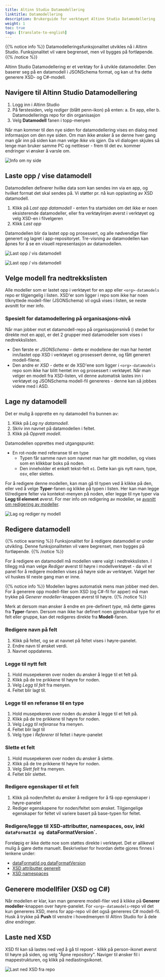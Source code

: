 ```yaml
---
title: Altinn Studio Datamodellering
linktitle: Datamodellering
description: Brukerguide for verktøyet Altinn Studio Datamodellering
weight: 1
toc: true
tags: [translate-to-english]
---
```


{{% notice info %}}
Datamodelleringsfunksjonalitet utvikles nå i Altinn Studio. Funksjonalitet vil være begrenset, men vil 
bygges på fortløpende.
{{% /notice %}} 

Altinn Studio Datamodellering er et verktøy for å utvikle datamodeller. Den baserer seg på en datamodell i JSONSchema
format, og kan ut fra dette generere XSD- og C#-modell.

## Navigere til Altinn Studio Datamodellering
1. Logg inn i Altinn Studio
2. På førstesiden, velg _rediger_ (blått penn-ikon) på enten:
  a. En app, eller
  b. Datamodellerings repo for din organisasjon
3. Velg **Datamodell** fanen i topp-menyen

Når man kommer til den nye siden for datamodellering vises en dialog med informasjon om 
den nye siden. 
Om man ikke ønsker å se denne hver gang man går inn på siden kan man velge _Ikke vis igjen_. 
Da vil dialogen skjules så lenge man bruker samme PC og nettleser - frem til det ev. kommer endringer vi ønsker å
varsle om.

![Info om ny side](info-dialog.png "Info om ny side")

## Laste opp / vise datamodell
Datamodellen definerer hvilke data som kan sendes inn via en app, og hvilket format det skal sendes på.
Vi støtter pr. nå kun opplasting av XSD datamodell.

1. Klikk på _Last opp datamodell_ - enten fra startsiden om det ikke er noen eksisterende datamodeller, eller fra 
   verktøylinjen øverst i verktøyet og velg XSD-en i filvelgeren
2. Klikk _Last opp_

Datamodellen blir da lastet opp og prosessert, og alle nødvendige filer generert og lagret i app-repositoryet.
Tre-visning av datamodellen kan åpnes for å se en visuell representasjon av datamodellen.

![Last opp / vis datamodell](upload-datamodel.png "Last opp / vis datamodell")

![Last opp / vis datamodell](view-model.png "Last opp / vis datamodell")

## Velge modell fra nedtrekkslisten
Alle modeller som er lastet opp i verktøyet for en app eller `<org>-datamodels` repo er tilgjengelig i listen.
XSD'er som ligger i repo som ikke har noen tilknyttede modell-filer (JSONSchema) vil også vises i listen, se neste 
avsnitt for mer info.

### Spesielt for datamodellering på organisasjons-nivå
Når man jobber mot et datamodell-repo på organisasjonsnivå (i stedet for direkte mot en app), er det 2 grupper med
datamodeller som vises i nedtrekkslisten. 
- Den første er _JSONSchema_ - dette er modellene der man har hentet inn/lastet
  opp XSD i verktøyet og prosessert denne, og fått generert modell-filene.
- Den andre er _XSD_ - dette er de XSD'ene som ligger i `<org>-datamodels` repo som ikke har blitt hentet inn og
  prosessert i verktøyet. Når man velger en modell fra XSD-listen, vil denne automatisk lastes inn i verktøyet og 
  JSONSchema modell-fil genereres - denne kan så jobbes videre med i ASD.

## Lage ny datamodell
Det er mulig å opprette en ny datamodell fra bunnen av:

1. Klikk på _Lag ny datamodell_.
2. Skriv inn navnet på datamodellen i feltet.
3. Klikk på _Opprett modell_.

Datamodellen opprettes med utgangspunkt:
- En rot-node med referanse til en type
  - Typen får samme navn som navnet man har gitt modellen, og vises som en klikkbar boks på noden.
  - Den inneholder et enkelt tekst-felt `e1`. Dette kan gis nytt navn, type, osv, eller slettes.

For å redigere denne modellen, kan man gå til typen ved å klikke på den, eller ved å velge **Typer**-fanen og klikke
på typen i listen. Her kan man legge til/redigere felter via kontekst-menyen på noden, eller legge til nye typer via 
**Legg til element** øverst. For mer info om redigering av modeller, se [avsnitt om redigering av modeller](#redigere-datamodell).

![Lag og rediger ny modell](create-edit-model.gif "Lag og rediger ny modell")

## Redigere datamodell
{{% notice warning %}}
Funksjonalitet for å redigere datamodell er under utvikling. Denne funksjonaliteten vil være begrenset,
men bygges på fortløpende. 
{{% /notice %}}

For å redigere en datamodell må modellen være valgt i nedtrekkslisten. I tillegg må man velge _Rediger_
øverst til høyre i modellverktøyet - da vil et panel for å redigere modellen vises på høyre side av 
verktøyet. Valget her vil huskes til neste gang man er inne. 

{{% notice info %}}
Modellen lagres automatisk mens man jobber med den. For å generere opp modell-filer som XSD (og C#-fil for apper) må man
trykke på _Generer modeller_-knappen øverst til høyre.
{{% /notice %}}

Merk at dersom man ønsker å endre en pre-definert _type_, må dette gjøres fra **Typer**-fanen. Dersom man ikke har 
definert noen gjenbrukbar type for et felt eller gruppe, kan det redigeres direkte fra **Modell**-fanen.

### Redigere navn på felt
1. Klikk på feltet, og se at navnet på feltet vises i høyre-panelet.
2. Endre navn til ønsket verdi.
3. Navnet oppdateres.

### Legge til nytt felt
1. Hold musepekeren over noden du ønsker å legge til et felt på.
2. Klikk på de tre prikkene til høyre for noden.
3. Velg _Legg til felt_ fra menyen.
4. Feltet blir lagt til.

### Legge til en referanse til en type
1. Hold musepekeren over noden du ønsker å legge til et felt på.
2. Klikk på de tre prikkene til høyre for noden.
3. Velg _Legg til referanse_ fra menyen.
4. Feltet blir lagt til
5. Velg type i _Refererer til_ feltet i høyre-panelet

### Slette et felt
1. Hold musepekeren over noden du ønsker å slette.
2. Klikk på de tre prikkene til høyre for noden.
3. Velg _Slett felt_ fra menyen.
4. Feltet blir slettet.

### Redigere egenskaper til et felt
1. Klikk på noden/feltet du ønsker å redigere for å få opp egenskaper i høyre-panelet
2. Rediger egenskapene for noden/feltet som ønsket. Tilgjengelige egenskaper for feltet vil variere basert på base-typen
   for feltet.

### Redigere/legge til XSD-attributter, namespaces, osv, inkl `dataFormatId og `dataFormatVersion`.
Foreløpig er ikke dette noe som støttes direkte i verktøyet. Det er allikevel mulig å gjøre dette manuelt. Beskrivelser
for hvordan dette gjores finnes i lenkene under:
- [dataFormatId og dataFormatVersion][1]
- [XSD attributter generelt][2]
- [XSD namespaces][3] 


## Generere modellfiler (XSD og C#)
Når modellen er klar, kan man generere modell-filer ved å klikke på **Generer modeller**-knappen over høyre-panelet.
For `<org>-datamodels`-repo vil det kun genereres XSD, mens for app-repo vil det også genereres C# modell-fil.
Husk å trykke på **Push** til venstre i hovedmenyen til Altinn Studio for å dele _dine_ endringer.

## Laste ned XSD
XSD fil kan så lastes ned ved å gå til repoet - klikk på person-ikonet øverst til høyre på siden, og velg 
"Åpne repository". Naviger til ønsker fil i mappestrukturen, og klikk på nedlastingsikonet.

![Last ned XSD fra repo](./download-xsd.png "Last ned XSD fra repo")

[1]: ../altinn-2/#dataformatid-og-dataformatversion
[2]: ../altinn-2/#xsd-attributter
[3]: ../altinn-2/#xsd-namespaces

